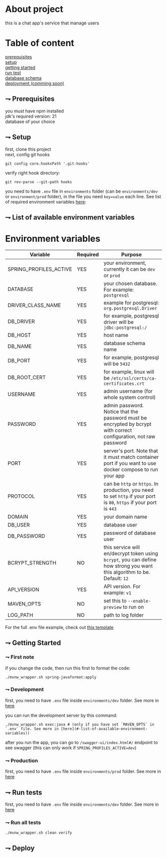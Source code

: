 # About project

this is a chat app's service that manage users

# Table of content

[prerequisites](#-prerequisites)<br>
[setup](#-setup)<br>
[getting started](#-getting-started)<br>
[run test](#-run-test)<br>
[database schema](#-database-schema)<br>
[deployment (comming soon)](#-deploy)<br>

## ⇁ Prerequisites

you must have npm installed<br>
jdk's required version: 21<br>
database of your choice<br>

## ⇁ Setup

first, clone this project<br>
next, config git hooks<br>

```shell
git config core.hooksPath '.git-hooks'
```

verify right hook directory:

```shell
git rev-parse --git-path hooks
```

you need to have `.env` file in `environments` folder (can
be `environments/dev` or `environment/prod` folder), in the file you
need `key=value` each line. See list of required environment
variables [here](#-list-of-available-environment-variables):<br>

## ⇁ List of available environment variables

# Environment variables

| Variable               | Required | Purpose                                                                                                                   |
|------------------------| -------- | ------------------------------------------------------------------------------------------------------------------------- |
| SPRING_PROFILES_ACTIVE | YES      | your environment, currently it can be `dev` or `prod`                                                                     |
| DATABASE               | YES      | your chosen database. For example: `postgresql`                                                                           |
| DRIVER_CLASS_NAME      | YES      | example for postgresql: `org.postgresql.Driver`                                                                           |
| DB_DRIVER              | YES      | for example, postgresql driver will be `jdbc:postgresql:/`                                                                |
| DB_HOST                | YES      | host name                                                                                                                 |
| DB_NAME                | YES      | database schema name                                                                                                      |
| DB_PORT                | YES      | for example, postgresql will be `5432`                                                                                    |
| DB_ROOT_CERT           | YES      | for example, linux will be `/etc/ssl/certs/ca-certificates.crt`                                                           |
| USERNAME               | YES      | admin username (for whole system control)                                                                                 |
| PASSWORD               | YES      | admin password. Notice that the password must be encrypted by bcrypt with correct configuration, not raw password         |
| PORT                   | YES      | server's port. Note that it must match container port if you want to use docker compose to run your app                   |
| PROTOCOL               | YES      | can be `http` or `https`. In production, you need to set `http` if your port is `80`, `https` if your port is `443`       |
| DOMAIN                 | YES      | your domain name                                                                                                          |
| DB_USER                | YES      | database user                                                                                                             |
| DB_PASSWORD            | YES      | password of database user                                                                                                 |
| BCRYPT_STRENGTH        | NO       | this service will en/decrypt token using `bcrypt`, you can define how strong you want this algorithm to be. Default: `12` |
| API_VERSION            | YES      | API version. For example: `v1`                                                                                            |
| MAVEN_OPTS             | NO       | set this to `--enable-preview` to run on |
| LOG_PATH               | NO       | path to log folder                                                                                                        |

For the full .env file example, check
out [this template](./templates/.env.template)

## ⇁ Getting Started

### ⇁ First note

if you change the code, then run this first to format the code:

```shell
./mvnw_wrapper.sh spring-javaformat:apply
```

### ⇁ Development

first, you need to have `.env` file inside `environments/dev` folder. See more
in [here](#-list-of-available-environment-variables)<br>

you can run the development server by this command:

```shell
./mvnw_wrapper.sh exec:java # (only if you have set `MAVEN_OPTS` in `.env` file. See more in [here](#-list-of-available-environment-variables))
```

after you run the app, you can go to `/swagger-ui/index.html#/` endpoint to see
swagger (this can only work if `SPRING_PROFILES_ACTIVE=dev`)

### ⇁ Production

first, you need to have `.env` file inside `environments/prod` folder. See more
in [here](#-list-of-available-environment-variables)<br>

## ⇁ Run tests

first, you need to have `.env` file inside `environments/dev` folder. See more
in [here](#-list-of-available-environment-variables)<br>

### ⇁ Run all tests

```shell
./mvnw_wrapper.sh clean verify
```

## ⇁ Deploy
